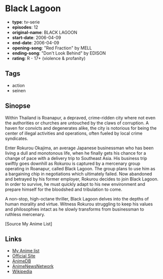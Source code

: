 # Black Lagoon

-   **type**: tv-serie
-   **episodes**: 12
-   **original-name**: BLACK LAGOON
-   **start-date**: 2006-04-09
-   **end-date**: 2006-04-09
-   **opening-song**: "Red Fraction" by MELL
-   **ending-song**: "Don't Look Behind" by EDISON
-   **rating**: R - 17+ (violence & profanity)

## Tags

-   action
-   seinen

## Sinopse

Within Thailand is Roanapur, a depraved, crime-ridden city where not even the authorities or churches are untouched by the claws of corruption. A haven for convicts and degenerates alike, the city is notorious for being the center of illegal activities and operations, often fueled by local crime syndicates.

Enter Rokurou Okajima, an average Japanese businessman who has been living a dull and monotonous life, when he finally gets his chance for a change of pace with a delivery trip to Southeast Asia. His business trip swiftly goes downhill as Rokurou is captured by a mercenary group operating in Roanapur, called Black Lagoon. The group plans to use him as a bargaining chip in negotiations which ultimately failed. Now abandoned and betrayed by his former employer, Rokurou decides to join Black Lagoon. In order to survive, he must quickly adapt to his new environment and prepare himself for the bloodshed and tribulation to come.

A non-stop, high-octane thriller, Black Lagoon delves into the depths of human morality and virtue. Witness Rokurou struggling to keep his values and philosophies intact as he slowly transforms from businessman to ruthless mercenary.

[Source My Anime List]

## Links

-   [My Anime list](https://myanimelist.net/anime/889/Black_Lagoon)
-   [Official Site](http://www.blacklagoon.jp/)
-   [AnimeDB](http://anidb.info/perl-bin/animedb.pl?show=anime&aid=3395)
-   [AnimeNewsNetwork](http://www.animenewsnetwork.com/encyclopedia/anime.php?id=6159)
-   [Wikipedia](http://en.wikipedia.org/wiki/Black_Lagoon)
